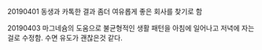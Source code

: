 20190401 동생과 카톡한 결과 좀더 여유롭게 좋은 회사를 찾기로 함

20190403 마그네슘의 도움으로 불균형적인 생활 패턴을 아침에 일어나고 저녁에 자는 걸로 수정함. 수면 유도가 괜찮은것 같다.
